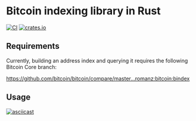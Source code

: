 # Bitcoin indexing library in Rust

[![CI](https://github.com/romanz/bindex-rs/actions/workflows/rust.yml/badge.svg)](https://github.com/romanz/bindex-rs/actions)
[![crates.io](https://img.shields.io/crates/v/bindex.svg)](https://crates.io/crates/bindex)

## Requirements

Currently, building an address index and querying it requires the following Bitcoin Core branch:

https://github.com/bitcoin/bitcoin/compare/master...romanz:bitcoin:bindex

## Usage

[![asciicast](https://asciinema.org/a/Cq4Uj7nvHSfoAkElJA3W2xR1L.svg)](https://asciinema.org/a/Cq4Uj7nvHSfoAkElJA3W2xR1L)
